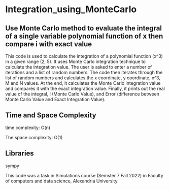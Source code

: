 # Integration_using_MonteCarlo

## Use Monte Carlo method to evaluate the integral of a single variable polynomial function of x then compare i with exact value

This code is used to calculate the integration of a polynomial function (x^3) in a given range (2, 5).
It uses Monte Carlo integration technique to calculate the integration value.
The user is asked to enter a number of iterations and a list of random numbers.
The code then iterates through the list of random numbers and calculates the x coordinate, y coordinate, x^3, M and N values.
At the end, it calculates the Monte Carlo integration value and compares it with the exact integration value.
Finally, it prints out the real value of the integral, I (Monte Carlo Value), and Error (difference between Monte Carlo Value and Exact Integration Value).

## Time and Space Complexity

time complexity: O(n)

The space complexity: O(1)

## Libraries

 sympy

This code was a task in Simulations course (Semster 7 Fall 2022) in Faculty of computers and data science, Alexandria University
